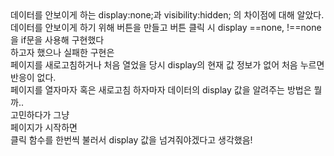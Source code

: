 <div>데이터를 안보이게 하는 display:none;과 visibility:hidden; 의 차이점에 대해 알았다.</div>
<div>데이터를 안보이게 하기 위해 버튼을 만들고 버튼 클릭 시 display ==none, !==none 을 if문을 사용해 구현했다</div>
<div>하고자 했으나 실패한 구현은</div>
<div>페이지를 새로고침하거나 처음 열었을 당시 display의 현재 값 정보가 없어 처음 누르면 반응이 없다.</div>
<div>페이지를 열자마자 혹은 새로고침 하자마자 데이터의 display 값을 알려주는 방법은 뭘까..</div>
<div>고민하다가 그냥</div>
<div>페이지가 시작하면</div>

<div>클릭 함수를 한번씩 불러서 display 값을 넘겨줘야겠다고 생각했음!</div>

